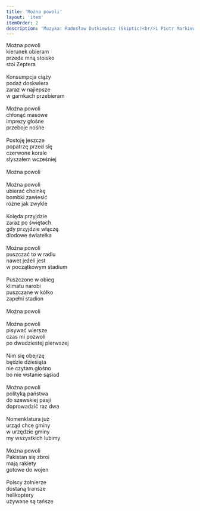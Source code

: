 ```yaml
---
title: 'Można powoli'
layout: 'item'
itemOrder: 2
description: 'Muzyka: Radosław Dutkiewicz (Skiptic)<br/>i Piotr Markiewicz<br/>Słowa, wokal: Piotr Markiewicz<br/>Mastering: Radosław Dutkiewicz'
---
```


Można powoli<br/>
kierunek obieram<br/>
przede mną stoisko<br/>
stoi Zeptera<br/>
<br/>
Konsumpcja ciąży<br/>
podaż doskwiera<br/>
zaraz w najlepsze<br/>
w garnkach przebieram<br/>
<br/>
Można powoli<br/>
chłonąć masowe<br/>
imprezy głośne<br/>
przeboje nośne<br/>
<br/>
Postoję jeszcze<br/>
popatrzę przed się<br/>
czerwone korale<br/>
słyszałem wcześniej<br/>
<br/>
Można powoli<br/>
<br/>
Można powoli<br/>
ubierać choinkę<br/>
bombki zawiesić<br/>
różne jak zwykle<br/>
<br/>
Kolęda przyjdzie<br/>
zaraz po świętach<br/>
gdy przyjdzie włączę<br/>
diodowe światełka<br/>
<br/>
Można powoli<br/>
puszczać to w radiu<br/>
nawet jeżeli jest<br/>
w początkowym stadium<br/>
<br/>
Puszczone w obieg<br/>
klimatu narobi<br/>
puszczane w kółko<br/>
zapełni stadion<br/>
<br/>
Można powoli<br/>
<br/>
Można powoli<br/>
pisywać wiersze<br/>
czas mi pozwoli<br/>
po dwudziestej pierwszej<br/>
<br/>
Nim się obejrzę<br/>
będzie dziesiąta<br/>
nie czytam głośno<br/>
bo nie wstanie sąsiad<br/>
<br/>
Można powoli<br/>
polityką państwa<br/>
do szewskiej pasji<br/>
doprowadzić raz dwa<br/>
<br/>
Nomenklatura już<br/>
urząd chce gminy<br/>
w urzędzie gminy<br/>
my wszystkich lubimy<br/>
<br/>
Można powoli<br/>
Pakistan się zbroi<br/>
mają rakiety<br/>
gotowe do wojen<br/>
<br/>
Polscy żołnierze<br/>
dostaną transze<br/>
helikoptery<br/>
używane są tańsze<br/>
